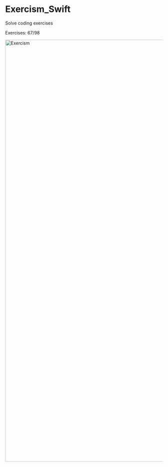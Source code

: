 # Exercism_Swift


Solve coding exercises

Exercises: 67/98

<img width="1350" alt="Exercism" src="https://user-images.githubusercontent.com/57958360/141875612-5214641d-6de8-49bc-8d6f-10a1c6f1c12a.png">
